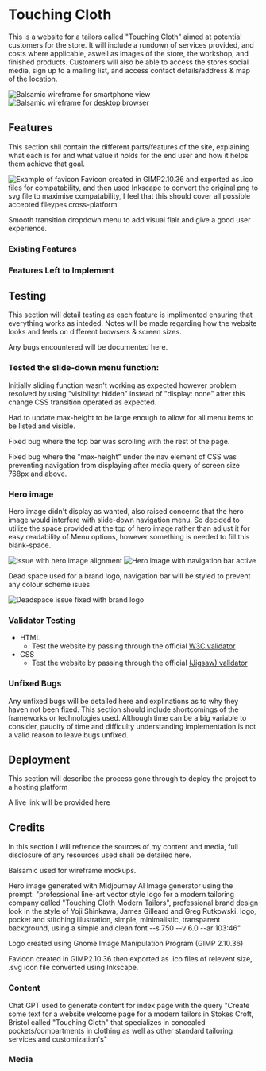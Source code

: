 # Touching Cloth 

This is a website for a tailors called "Touching Cloth" aimed at potential customers for the store. It will include a rundown of services provided, and costs where applicable, aswell as images of the store, the workshop, and finished products. Customers will also be able to access the stores social media, sign up to a mailing list, and access contact details/address & map of the location.

![Balsamic wireframe for smartphone view](assets/readme/images/touching-cloth-smart-wf.png)
![Balsamic wireframe for desktop browser](assets/readme/images/touching-cloth-browser-wf.png)

## Features 

This section shll contain the different parts/features of the site, explaining what each is for and what value it holds for the end user and how it helps them achieve that goal.

![Example of favicon](assets/images/favicon/touching-cloth-icon-144.ico) Favicon created in GIMP2.10.36 and exported as .ico files for compatability, and then used Inkscape to convert the original png to svg file to maximise compatability, I feel that this should cover all possible accepted fileypes cross-platform.

Smooth transition dropdown menu to add visual flair and give a good user experience.

### Existing Features

### Features Left to Implement

## Testing 

This section will detail testing as each feature is implimented ensuring that everything works as inteded. Notes will be made regarding how the website looks and feels on different browsers & screen sizes.

Any bugs encountered will be documented here.

### Tested the slide-down menu function:

Initially sliding function wasn't working as expected however problem resolved by using "visibility: hidden" instead of "display: none" after this change CSS transition operated as expected. 

Had to update max-height to be large enough to allow for all menu items to be listed and visible.

Fixed bug where the top bar was scrolling with the rest of the page.

Fixed bug where the "max-height" under the nav element of CSS was preventing navigation from displaying after media query of screen size 768px and above.

### Hero image

Hero image didn't display as wanted, also raised concerns that the hero image would interfere with slide-down navigation menu. So decided to utilize the space provided at the top of hero image rather than adjust it for easy readability of Menu options, however something is needed to fill this blank-space.

![Issue with hero image alignment](assets/readme/images/hero-issue.png) ![Hero image with navigation bar active](assets/readme/images/hero-issue-menu.png)

Dead space used for a brand logo, navigation bar will be styled to prevent any colour scheme isues.

![Deadspace issue fixed with brand logo](assets/readme/images/fix-with-logo.png)

### Validator Testing 

- HTML
  - Test the website by passing through the official [W3C validator](https://validator.w3.org/)
- CSS
  - Test the website by passing through the official [(Jigsaw) validator](https://jigsaw.w3.org/css-validator/)

### Unfixed Bugs

Any unfixed bugs will be detailed here and explinations as to why they haven not been fixed. This section should include shortcomings of the frameworks or technologies used. Although time can be a big variable to consider, paucity of time and difficulty understanding implementation is not a valid reason to leave bugs unfixed.

## Deployment

This section will describe the process gone through to deploy the project to a hosting platform

A live link will be provided here

## Credits 

In this section I will refrence the sources of my content and media, full disclosure of any resources used shall be detailed here.

Balsamic used for wireframe mockups.

Hero image generated with Midjourney AI Image generator using the prompt: "professional line-art vector style logo for a modern tailoring company called "Touching Cloth Modern Tailors", professional brand design look in the style of Yoji Shinkawa, James Gilleard and Greg Rutkowski. logo, pocket and stitching illustration, simple, minimalistic, transparent background, using a simple and clean font --s 750 --v 6.0 --ar 103:46"

Logo created using Gnome Image Manipulation Program (GIMP 2.10.36)

Favicon created in GIMP2.10.36 then exported as .ico files of relevent size, .svg icon file converted using Inkscape.

### Content 

Chat GPT used to generate content for index page with the query "Create some text for a website welcome page for a modern tailors in Stokes Croft, Bristol called "Touching Cloth" that specializes in concealed pockets/compartments in clothing as well as other standard tailoring services and customization's"

### Media